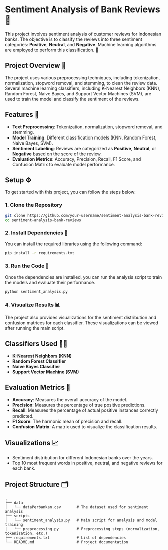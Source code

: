 
# Sentiment Analysis of Bank Reviews 🏦

This project involves sentiment analysis of customer reviews for Indonesian banks. The objective is to classify the reviews into three sentiment categories: **Positive**, **Neutral**, and **Negative**. Machine learning algorithms are employed to perform this classification. 🤖

## Project Overview 🌟

The project uses various preprocessing techniques, including tokenization, normalization, stopword removal, and stemming, to clean the review data. Several machine learning classifiers, including K-Nearest Neighbors (KNN), Random Forest, Naive Bayes, and Support Vector Machines (SVM), are used to train the model and classify the sentiment of the reviews.

## Features 🚀

- **Text Preprocessing**: Tokenization, normalization, stopword removal, and stemming.
- **Model Training**: Different classification models (KNN, Random Forest, Naive Bayes, SVM).
- **Sentiment Labeling**: Reviews are categorized as **Positive**, **Neutral**, or **Negative** based on the score of the review.
- **Evaluation Metrics**: Accuracy, Precision, Recall, F1 Score, and Confusion Matrix to evaluate model performance.

## Setup ⚙️

To get started with this project, you can follow the steps below:

### 1. Clone the Repository

```bash
git clone https://github.com/your-username/sentiment-analysis-bank-reviews.git
cd sentiment-analysis-bank-reviews
```

### 2. Install Dependencies 🧰

You can install the required libraries using the following command:

```bash
pip install -r requirements.txt
```

### 3. Run the Code 🚀

Once the dependencies are installed, you can run the analysis script to train the models and evaluate their performance.

```bash
python sentiment_analysis.py
```

### 4. Visualize Results 📊

The project also provides visualizations for the sentiment distribution and confusion matrices for each classifier. These visualizations can be viewed after running the main script.

## Classifiers Used 🧑‍💻

- **K-Nearest Neighbors (KNN)**
- **Random Forest Classifier**
- **Naive Bayes Classifier**
- **Support Vector Machine (SVM)**

## Evaluation Metrics 🏅

- **Accuracy**: Measures the overall accuracy of the model.
- **Precision**: Measures the percentage of true positive predictions.
- **Recall**: Measures the percentage of actual positive instances correctly predicted.
- **F1 Score**: The harmonic mean of precision and recall.
- **Confusion Matrix**: A matrix used to visualize the classification results.

## Visualizations 📈

- Sentiment distribution for different Indonesian banks over the years.
- Top 10 most frequent words in positive, neutral, and negative reviews for each bank.

## Project Structure 🗂️

```
.
├── data
│   └── dataPerbankan.csv       # The dataset used for sentiment analysis
├── scripts
│   └── sentiment_analysis.py   # Main script for analysis and model training
│   └── preprocessing.py        # Preprocessing steps (normalization, tokenization, etc.)
├── requirements.txt            # List of dependencies
└── README.md                   # Project documentation
```


